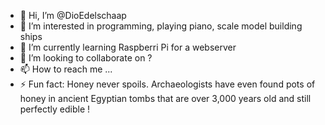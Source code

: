 - 👋 Hi, I’m @DioEdelschaap
- 👀 I’m interested in programming, playing piano, scale model building ships
- 🌱 I’m currently learning Raspberri Pi for a webserver
- 💞️ I’m looking to collaborate on ?
- 📫 How to reach me ...
- ⚡ Fun fact: Honey never spoils. Archaeologists have even found pots of honey in ancient Egyptian tombs that are over 3,000 years old and still perfectly edible !

<!---
DioEdelschaap/DioEdelschaap is a ✨ special ✨ repository because its `README.md` (this file) appears on your GitHub profile.
You can click the Preview link to take a look at your changes.
--->
